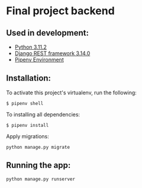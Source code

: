 <h1>Final project backend</h1>
<h2>Used in development:</h2>
<ul>
<li><a href="https://www.python.org/">Python 3.11.2</a></li>
<li><a href="https://pypi.org/project/djangorestframework/">Django REST framework 3.14.0</a></li>
<li><a href="https://pypi.org/project/pipenv/">Pipenv Environment</a></li>
</ul>
<h2>Installation:</h2>
<p>To activate this project's virtualenv, run the following:</p>

```
$ pipenv shell
```
<p>To installing all dependencies:</p>

```
$ pipenv install
```
<p>Apply migrations:</p>

```
python manage.py migrate
```

<h2>Running the app:</h2>

```
python manage.py runserver
```
